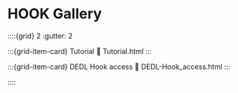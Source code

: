 
# HOOK Gallery

::::{grid} 2
:gutter: 2

:::{grid-item-card} Tutorial
:link: Tutorial.html
:::



:::{grid-item-card} DEDL Hook access
:link: DEDL-Hook_access.html
:::


::::
